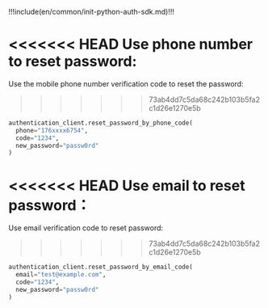 !!!include(en/common/init-python-auth-sdk.md)!!!

<<<<<<< HEAD
Use phone number to reset password:
=======
Use the mobile phone number verification code to reset the password:
>>>>>>> 73ab4dd7c5da68c242b103b5fa2c1d26e1270e5b

```python
authentication_client.reset_password_by_phone_code(
  phone="176xxxx6754",
  code="1234",
  new_password="passw0rd"
)
```

<<<<<<< HEAD
Use email to reset password：
=======
Use email verification code to reset password:
>>>>>>> 73ab4dd7c5da68c242b103b5fa2c1d26e1270e5b

```python
authentication_client.reset_password_by_email_code(
  email="test@example.com",
  code="1234",
  new_password="passw0rd"
)
```
